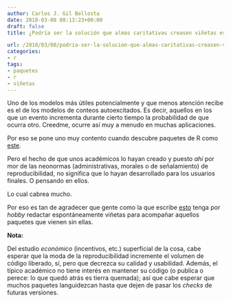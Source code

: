 ```yaml
---
author: Carlos J. Gil Bellosta
date: 2018-03-08 08:13:23+00:00
draft: false
title: ¿Podría ser la solución que almas caritativas creasen viñetas espontáneamente?

url: /2018/03/08/podria-ser-la-solucion-que-almas-caritativas-creasen-vinetas-espontaneamente/
categories:
- r
tags:
- paquetes
- r
- viñetas
---
```


Uno de los modelos más útiles potencialmente y que menos atención recibe es el de los modelos de conteos autoexcitados. Es decir, aquellos en los que un evento incrementa durante cierto tiempo la probabilidad de que ocurra otro. Creedme, ocurre así muy a menudo en muchas aplicaciones.

Por eso se pone uno muy contento cuando descubre paquetes de R como [este](https://cran.r-project.org/web/packages/RHawkes/index.html).

Pero el hecho de que unos académicos lo hayan creado y puesto _ahí_ por mor de las neonormas (administrativas, morales o de señalamiento) de reproducibilidad, no significa que lo hayan desarrollado para los usuarios finales. O pensando en ellos.

Lo cual cabrea mucho.

Por eso es tan de agradecer que gente como la que escribe [esto](https://jcarroll.com.au/2018/03/06/jc-and-the-vignettes/) tenga por _hobby_ redactar espontáneamente viñetas para acompañar aquellos paquetes que vienen sin ellas.

**Nota:**

Del estudio _económico_ (incentivos, etc.) superficial de la cosa, cabe esperar que la moda de la reproducibilidad incremente el volumen de código liberado, sí, pero que decrezca su calidad y usabilidad. Además, el típico académico no tiene interés en mantener su código (o publica o perece: lo que quedó atrás es tierra quemada); así que cabe esperar que muchos paquetes languidezcan hasta que dejen de pasar los _checks_ de futuras versiones.
